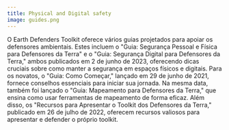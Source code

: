 ```yaml
---
title: Physical and Digital safety
image: guides.png
---
```


O Earth Defenders Toolkit oferece vários guias projetados para apoiar os defensores ambientais. Estes incluem o "Guia: Segurança Pessoal e Física para Defensores da Terra" e o "Guia: Segurança Digital para Defensores da Terra," ambos publicados em 2 de junho de 2023, oferecendo dicas cruciais sobre como manter a segurança em espaços físicos e digitais. Para os novatos, o "Guia: Como Começar," lançado em 29 de junho de 2021, fornece conselhos essenciais para iniciar sua jornada. Na mesma data, também foi lançado o "Guia: Mapeamento para Defensores da Terra," que ensina como usar ferramentas de mapeamento de forma eficaz. Além disso, os "Recursos para Apresentar o Toolkit dos Defensores da Terra," publicado em 26 de julho de 2022, oferecem recursos valiosos para apresentar e defender o próprio toolkit.

<app-button :color="true" link="/storing-sharing" target="_self" text="Empezar"></app-button>
